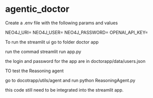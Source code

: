 # agentic_doctor

Create a .env file with the following params and values

NEO4J_URI=
NEO4J_USER=
NEO4J_PASSWORD=
OPENAI_API_KEY=

To run the streamlit ui
go to folder doctor app

run the commad
streamlit run app.py

the login and password for the app are in doctorapp/data/users.json


TO test the Reasoning agent

go to docotrapp/utils/agent and run
python ReasoningAgent.py

this code still need to be integrated into the streamlit app.


